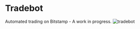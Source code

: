 # Tradebot
Automated trading on Bitstamp - A work in progress.
![tradebot](https://user-images.githubusercontent.com/998947/47151580-05f97600-d2d2-11e8-88bb-508450b9c019.png)
